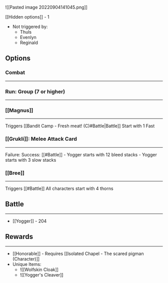![[Pasted image 20220904141045.png]]

[[Hidden options]] - 1
- Not triggered by:
	- Thuls
	- Evenlyn
	- Reginald

## Options

### Combat
---

### Run: Group (7 or higher)
---

### [[Magnus]]
---
Triggers [[Bandit Camp - Fresh meat! (C)#Battle|Battle]]
Start with 1 Fast

### [[Grukli]]: Melee Attack Card
---
Failure: 
Success: [[#Battle]]
	- Yogger starts with 12 bleed stacks
	- Yogger starts with 3 slow stacks

### [[Bree]]
---
Triggers [[#Battle]]
All characters start with 4 thorns

## Battle
---
- [[Yogger]] - 204

## Rewards
---
- [[Honorable]] - Requires [[Isolated Chapel - The scared pigman (Character)]]
- Unique Items:
	- ![[Wolfskin Cloak]]
	- ![[Yogger's Cleaver]]
